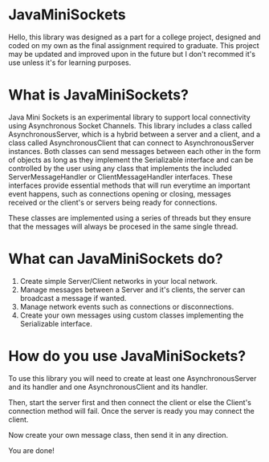 # JavaMiniSockets
Hello, this library was designed as a part for a college project, designed and coded on my own as the final assignment required to graduate.
This project may be updated and improved upon in the future but I don't recommed it's use unless it's for learning purposes. 

# What is JavaMiniSockets?
Java Mini Sockets is an experimental library to support local connectivity using Asynchronous Socket Channels. This library includes a class called AsynchronousServer,
which is a hybrid between a server and a client, and a class called AsynchronousClient that can connect to AsynchronousServer instances. Both classes can send messages
between each other in the form of objects as long as they implement the Serializable interface and can be controlled by the user using any class that implements the
included ServerMessageHandler or ClientMessageHandler interfaces. These interfaces provide essential methods that will run everytime an important event happens, such as
connections opening or closing, messages received or the client's or servers being ready for connections.

These classes are implemented using a series of threads but they ensure that the messages will always be procesed in the same single thread.

# What can JavaMiniSockets do?
1. Create simple Server/Client networks in your local network.
2. Manage messages between a Server and it's clients, the server can broadcast a message if wanted.
3. Manage network events such as connections or disconnections.
4. Create your own messages using custom classes implementing the Serializable interface.

# How do you use JavaMiniSockets?

To use this library you will need to create at least one AsynchronousServer and its handler and one AsynchronousClient and its handler.





Then, start the server first and then connect the client or else the Client's connection method will fail. Once the server is ready you may connect the client.




Now create your own message class, then send it in any direction.


You are done!


